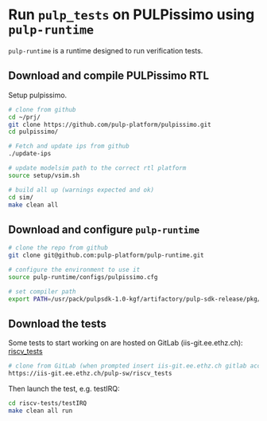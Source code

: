 # Run `pulp_tests` on PULPissimo using `pulp-runtime`
`pulp-runtime` is a runtime designed to run verification tests.

## Download and compile PULPissimo RTL

Setup pulpissimo.

```bash
# clone from github
cd ~/prj/
git clone https://github.com/pulp-platform/pulpissimo.git
cd pulpissimo/

# Fetch and update ips from github
./update-ips

# update modelsim path to the correct rtl platform
source setup/vsim.sh

# build all up (warnings expected and ok)
cd sim/
make clean all
```

## Download and configure `pulp-runtime`

```bash
# clone the repo from github
git clone git@github.com:pulp-platform/pulp-runtime.git

# configure the environment to use it
source pulp-runtime/configs/pulpissimo.cfg

# set compiler path
export PATH=/usr/pack/pulpsdk-1.0-kgf/artifactory/pulp-sdk-release/pkg/pulp_riscv_gcc/1.0.13/bin/:$PATH
```

## Download the tests
Some tests to start working on are hosted on GitLab (iis-git.ee.ethz.ch): 
[riscv_tests](https://iis-git.ee.ethz.ch/pulp-sw/riscv_tests) 

```bash
# clone from GitLab (when prompted insert iis-git.ee.ethz.ch gitlab account pw)
https://iis-git.ee.ethz.ch/pulp-sw/riscv_tests
```
Then launch the test, e.g. testIRQ:
```bash
cd riscv-tests/testIRQ
make clean all run
```
